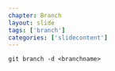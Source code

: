 ```yaml
---
chapter: Branch
layout: slide
tags: ['branch']
categories: ['slidecontent']
---
```


	git branch -d <branchname>
